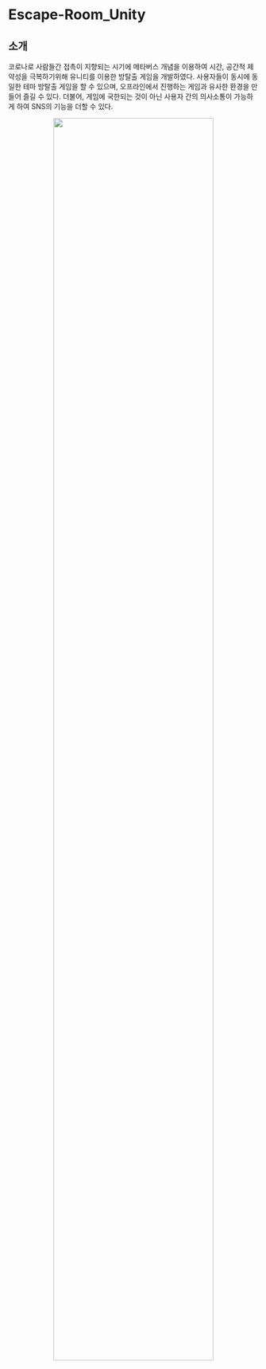 # Escape-Room_Unity
## 소개
코로나로 사람들간 접촉이 지향되는 시기에 메타버스 개념을 이용하여 시간, 공간적 제약성을 극복하기위해 유니티를 이용한 방탈출 게임을 개발하였다.
사용자들이 동시에 동일한 테마 방탈출 게임을 할 수 있으며, 오프라인에서 진행하는 게임과 유사한 환경을 만들어 즐길 수 있다. 더불어, 게임에 국한되는 것이 아닌 사용자 간의 의사소통이 가능하게 하여 SNS의 기능을 더할 수 있다.
<br>
<p align="center"><img width="80%" src="https://user-images.githubusercontent.com/77597957/179346528-e22a6e63-4a70-4bfb-ae75-a00319560635.png"/></p>
